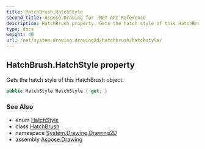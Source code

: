 ```yaml
---
title: HatchBrush.HatchStyle
second_title: Aspose.Drawing for .NET API Reference
description: HatchBrush property. Gets the hatch style of this HatchBrush object
type: docs
weight: 40
url: /net/system.drawing.drawing2d/hatchbrush/hatchstyle/
---
```

## HatchBrush.HatchStyle property

Gets the hatch style of this HatchBrush object.

```csharp
public HatchStyle HatchStyle { get; }
```

### See Also

* enum [HatchStyle](../../hatchstyle/)
* class [HatchBrush](../)
* namespace [System.Drawing.Drawing2D](../../hatchbrush/)
* assembly [Aspose.Drawing](../../../)


